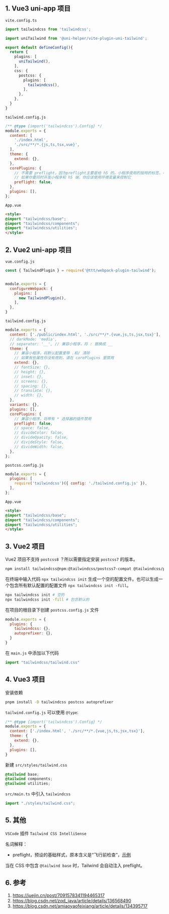 ## 1. Vue3 uni-app 项目

`vite.config.ts`

```ts
import tailwindcss from 'tailwindcss';

import uniTailwind from '@uni-helper/vite-plugin-uni-tailwind';

export default defineConfig(){
  return {
    plugins: [
      uniTailwind(),
    ],
    css: {
      postcss: {
        plugins: [
          tailwindcss(),
        ],
      },
    },
  }
}
```

`tailwind.config.js`

```js
/** @type {import('tailwindcss').Config} */
module.exports = {
  content: [
    './index.html',
    './src/**/*.{js,ts,tsx,vue}',
  ],
  theme: {
    extend: {},
  },
  corePlugins: {
    // 不需要 preflight，因为preflight主要是给 h5 的，小程序使用的独特的标签，导致preflight不起作用。
    // 如果你要同时开发小程序和 h5 端，你应该使用环境变量来控制它
    preflight: false,
  },
  plugins: [],
};
```

`App.vue`

```html
<style>
@import "tailwindcss/base";
@import "tailwindcss/components";
@import "tailwindcss/utilities";
</style>
```

## 2. Vue2 uni-app 项目

`vue.config.js`

```js
const { TailwindPlugin } = require('@ttt/webpack-plugin-tailwind');


module.exports = {
  configureWebpack: {
    plugins: [
      new TailwindPlugin(),
    ],
  },
}
```

`tailwind.config.js`


```js
module.exports = {
  content: ['./public/index.html', './src/**/*.{vue,js,ts,jsx,tsx}'],
  // darkMode: 'media',
  // separator: '__', // 兼容小程序，将 : 替换成 __
  theme: {
    // 兼容小程序，将默认配置里带 .和/ 清除
    // 如果有些属性你没有用到，请在 corePlugins 里禁用
    extend: {},
    // fontSize: {},
    // height: {},
    // inset: {},
    // screens: {},
    // spacing: {},
    // translate: {},
    // width: {},
  },
  variants: {},
  plugins: [],
  corePlugins: {
    // 兼容小程序，将带有 * 选择器的插件禁用
    preflight: false,
    // space: false,
    // divideColor: false,
    // divideOpacity: false,
    // divideStyle: false,
    // divideWidth: false,
  },
};
```

`postcss.config.js`

```js
module.exports = {
  plugins: [
    require('tailwindcss')({ config: './tailwind.config.js' }),
  ],
};
```

`App.vue`

```html
<style>
@import "tailwindcss/base";
@import "tailwindcss/components";
@import "tailwindcss/utilities";
</style>
```


## 3. Vue2 项目

Vue2 项目不支持 `postcss8` ？所以需要指定安装 `postcss7` 的版本。

```bash
npm install tailwindcss@npm:@tailwindcss/postcss7-compat @tailwindcss/postcss7-compat postcss@^7 autoprefixer@^9
```

在终端中输入代码 `npx tailwindcss init` 生成一个空的配置文件。也可以生成一个包含所有默认配置的配置文件 `npx tailwindcss init -fill`。

```bash
npx tailwindcss init # 空的
npx tailwindcss init -fill # 包含默认的
```

在项目的根目录下创建 `postcss.config.js` 文件

```js
module.exports = {
  plugins: {
    tailwindcss: {},
    autoprefixer: {},
  }
}
```

在 `main.js` 中添加以下代码

```js
import "tailwindcss/tailwind.css"
```

## 4. Vue3 项目

安装依赖

```bash
pnpm install -D tailwindcss postcss autoprefixer
```

`tailwind.config.js` 可以使用 `@type`:

```js
/** @type {import('tailwindcss').Config} */
module.exports = {
  content: ['./index.html', './src/**/*.{vue,js,ts,jsx,tsx}'],
  theme: {
    extend: {},
  },
  plugins: [],
}
```

新建 `src/styles/tailwind.css`


```css
@tailwind base;
@tailwind components;
@tailwind utilities;
```

`src/main.ts` 中引入 `tailwindcss`

```ts
import "./styles/tailwind.css";
```

## 5. 其他

`VSCode` 插件 `Tailwind CSS IntelliSense`

名词解释：

- preflight，预设的基础样式，原本含义是“飞行前检查”，[示例](https://unpkg.com/tailwindcss@2.2.19/dist/base.css)

当在 CSS 中包含 `@tailwind base` 时，Tailwind 会自动注入 preflight。



## 6. 参考

1. https://juejin.cn/post/7091578341194465317
2. https://blog.csdn.net/zqd_java/article/details/136568490
3. https://blog.csdn.net/amiaoyaofeixiang/article/details/134395717
